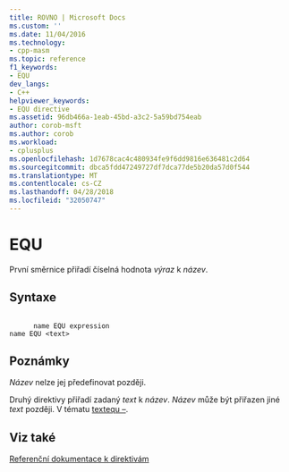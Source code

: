 ```yaml
---
title: ROVNO | Microsoft Docs
ms.custom: ''
ms.date: 11/04/2016
ms.technology:
- cpp-masm
ms.topic: reference
f1_keywords:
- EQU
dev_langs:
- C++
helpviewer_keywords:
- EQU directive
ms.assetid: 96db466a-1eab-45bd-a3c2-5a59bd754eab
author: corob-msft
ms.author: corob
ms.workload:
- cplusplus
ms.openlocfilehash: 1d7678cac4c480934fe9f6dd9816e636481c2d64
ms.sourcegitcommit: dbca5fdd47249727df7dca77de5b20da57d0f544
ms.translationtype: MT
ms.contentlocale: cs-CZ
ms.lasthandoff: 04/28/2018
ms.locfileid: "32050747"
---
```

# <a name="equ"></a>EQU
První směrnice přiřadí číselná hodnota *výraz* k *název*.  
  
## <a name="syntax"></a>Syntaxe  
  
```  
  
      name EQU expression  
name EQU <text>  
```  
  
## <a name="remarks"></a>Poznámky  
 *Název* nelze jej předefinovat později.  
  
 Druhý direktivy přiřadí zadaný *text* k *název*. *Název* může být přiřazen jiné *text* později. V tématu [textequ –](../../assembler/masm/textequ.md).  
  
## <a name="see-also"></a>Viz také  
 [Referenční dokumentace k direktivám](../../assembler/masm/directives-reference.md)